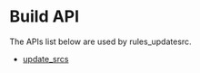 <!-- Generated with Stardoc, Do Not Edit! -->
# Build API

The APIs list below are used by rules_updatesrc.

  * [update_srcs](/doc/update_srcs.md)

